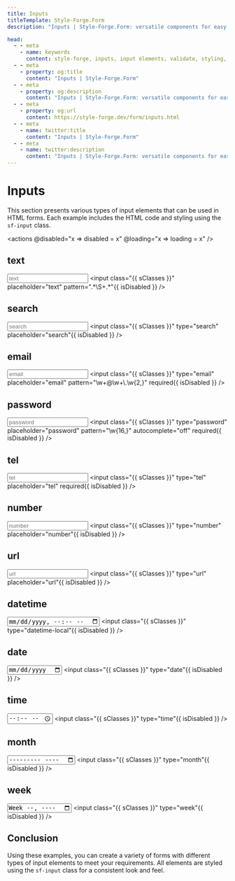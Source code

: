 ```yaml
---
title: Inputs
titleTemplate: Style-Forge.Form
description: "Inputs | Style-Forge.Form: versatile components for easy creation, styling, and validation of various input elements in web apps."

head:
  - - meta
    - name: keywords
      content: style-forge, inputs, input elements, validate, styling, web development, frontend, input styles, responsive
  - - meta
    - property: og:title
      content: "Inputs | Style-Forge.Form"
  - - meta
    - property: og:description
      content: "Inputs | Style-Forge.Form: versatile components for easy creation, styling, and validation of various input elements in web apps."
  - - meta
    - property: og:url
      content: https://style-forge.dev/form/inputs.html
  - - meta
    - name: twitter:title
      content: "Inputs | Style-Forge.Form"
  - - meta
    - name: twitter:description
      content: "Inputs | Style-Forge.Form: versatile components for easy creation, styling, and validation of various input elements in web apps."
---
```


# Inputs

This section presents various types of input elements that can be used in HTML forms. Each example includes the HTML code and styling using the `sf-input` class.

<actions @disabled="x => disabled = x" @loading="x => loading = x" />

## text

<input :class="sClasses" placeholder="text" pattern=".*\S+.*" :disabled="disabled" />

<highlight lang="html">
&lt;input class="{{ sClasses }}" placeholder="text" pattern=".*\S+.*"{{ isDisabled }} /&gt;
</highlight>

## search

<input :class="sClasses" type="search" placeholder="search" :disabled="disabled" />

<highlight lang="html">
&lt;input class="{{ sClasses }}" type="search" placeholder="search"{{ isDisabled }} /&gt;
</highlight>

## email

<input :class="sClasses" type="email" placeholder="email" pattern="\w+@\w+\.\w{2,}" required :disabled="disabled" />

<highlight lang="html">
&lt;input class="{{ sClasses }}" type="email" placeholder="email" pattern="\w+@\w+\.\w{2,}" required{{ isDisabled }} /&gt;
</highlight>

## password

<input :class="sClasses" type="password" placeholder="password" pattern="\w{16,}" autocomplete="off" required :disabled="disabled" />

<highlight lang="html">
&lt;input class="{{ sClasses }}" type="password" placeholder="password" pattern="\w{16,}" autocomplete="off" required{{ isDisabled }} /&gt;
</highlight>

## tel

<input :class="sClasses" type="tel" placeholder="tel" required :disabled="disabled" />

<highlight lang="html">
&lt;input class="{{ sClasses }}" type="tel" placeholder="tel" required{{ isDisabled }} /&gt;
</highlight>

## number

<input :class="sClasses" type="number" placeholder="number" :disabled="disabled" />

<highlight lang="html">
&lt;input class="{{ sClasses }}" type="number" placeholder="number"{{ isDisabled }} /&gt;
</highlight>

## url

<input :class="sClasses" type="url" placeholder="url" :disabled="disabled" />

<highlight lang="html">
&lt;input class="{{ sClasses }}" type="url" placeholder="url"{{ isDisabled }} /&gt;
</highlight>

## datetime

<input :class="sClasses" type="datetime-local" :disabled="disabled" />

<highlight lang="html">
&lt;input class="{{ sClasses }}" type="datetime-local"{{ isDisabled }} /&gt;
</highlight>

## date

<input :class="sClasses" type="date" :disabled="disabled" />

<highlight lang="html">
&lt;input class="{{ sClasses }}" type="date"{{ isDisabled }} /&gt;
</highlight>

## time

<input :class="sClasses" type="time" :disabled="disabled" />

<highlight lang="html">
&lt;input class="{{ sClasses }}" type="time"{{ isDisabled }} /&gt;
</highlight>

## month

<input :class="sClasses" type="month" :disabled="disabled" />

<highlight lang="html">
&lt;input class="{{ sClasses }}" type="month"{{ isDisabled }} /&gt;
</highlight>

## week

<input :class="sClasses" type="week" :disabled="disabled" />

<highlight lang="html">
&lt;input class="{{ sClasses }}" type="week"{{ isDisabled }} /&gt;
</highlight>

## Conclusion

Using these examples, you can create a variety of forms with different types of input elements to meet your requirements. All elements are styled using the `sf-input` class for a consistent look and feel.

<script setup>
import { ref, computed } from 'vue';

import 'style-forge.form/src/var.css';
import 'style-forge.form/src/base.css';
import 'style-forge.form/src/global.css';
import 'style-forge.form/src/pseudo-classes.css';

import 'style-forge.form/src/loading.css';
import 'style-forge.form/src/checkbox-radio.css';

import 'style-forge.form/src/input.css';

const loading = ref(false);
const disabled = ref(false);

const isLoading = computed(() => loading.value ? 'sf-loading' : null);
const isDisabled = computed(() => disabled.value ? ' disabled' : null);

const sClasses = computed(() => {
  return ['sf-input', isLoading.value].filter(x => x).join(' ')
});
</script>
